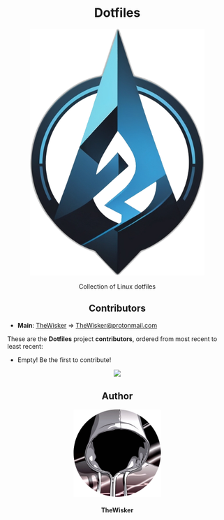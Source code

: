 <h1 align="center">Dotfiles</h1>
<div align="center">
    <a href="https://github.com/TheWisker/Dotfiles">
        <img width="400" src="./assets/logo.png">
    </a>
</div>
<p align="center">Collection of Linux dotfiles</p>

<h2 align="center">Contributors</h2>

- **Main**: [TheWisker](https://github.com/TheWisker) => TheWisker@protonmail.com

These are the **Dotfiles** project **contributors**, ordered from most recent to least recent:

- Empty! Be the first to contribute!

<div align="center">
  <picture>
    <img src="./assets/metrics/contributors.svg"/>
  </picture>
</div>

<h2 align="center">Author</h2>
<div align="center">
    <a href="https://github.com/TheWisker">
        <img width="200" height="200" src="./assets/profile.png"></img>
    </a>
</div>
<h4 align="center">TheWisker</h4>
